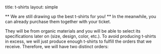 title: t-shirts
layout: simple

** We are still drawing up the best t-shirts for you! ** In the meanwhile, you can already purchase them together with your ticket.

They will be from organic materials and you will be able to select its specifications later on (size, design, color, etc.). To avoid producing t-shirts in excess, we will just produce enough t-shirts to fulfill the orders that we receive. Therefore, we will have two distinct orders:

<!-- 
- T-shirts purchased until August 15 will be provided during the check-in at the venue: €25
- T-shirts purchased after August 15 and up until September 30 will be mailed to you after the conference: €30 (inc. international shipping)

[<center><button class="btn">Grab your t-shirt!</button></center>](https://pretix.evolutio.pt/evolutio/djceu2022/){:target="_blank"}
-->
